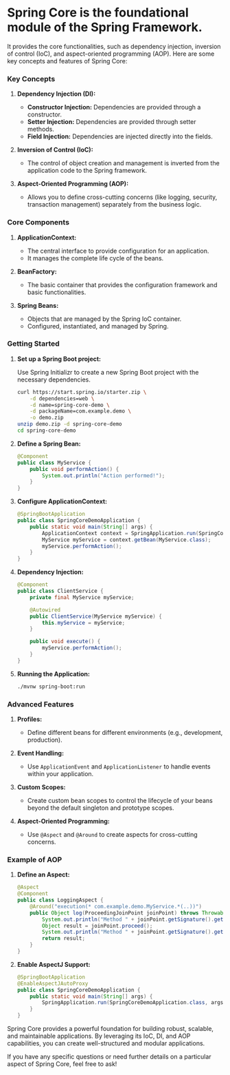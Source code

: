 # Spring Core is the foundational module of the Spring Framework.

 It provides the core functionalities, such as dependency injection, inversion of control (IoC), and aspect-oriented programming (AOP). Here are some key concepts and features of Spring Core:

### Key Concepts

1. **Dependency Injection (DI):**
   - **Constructor Injection:** Dependencies are provided through a constructor.
   - **Setter Injection:** Dependencies are provided through setter methods.
   - **Field Injection:** Dependencies are injected directly into the fields.

2. **Inversion of Control (IoC):**
   - The control of object creation and management is inverted from the application code to the Spring framework.

3. **Aspect-Oriented Programming (AOP):**
   - Allows you to define cross-cutting concerns (like logging, security, transaction management) separately from the business logic.

### Core Components

1. **ApplicationContext:**
   - The central interface to provide configuration for an application.
   - It manages the complete life cycle of the beans.

2. **BeanFactory:**
   - The basic container that provides the configuration framework and basic functionalities.

3. **Spring Beans:**
   - Objects that are managed by the Spring IoC container.
   - Configured, instantiated, and managed by Spring.

### Getting Started

1. **Set up a Spring Boot project:**

   Use Spring Initializr to create a new Spring Boot project with the necessary dependencies.

   ```bash
   curl https://start.spring.io/starter.zip \
       -d dependencies=web \
       -d name=spring-core-demo \
       -d packageName=com.example.demo \
       -o demo.zip
   unzip demo.zip -d spring-core-demo
   cd spring-core-demo
   ```

2. **Define a Spring Bean:**

   ```java
   @Component
   public class MyService {
       public void performAction() {
           System.out.println("Action performed!");
       }
   }
   ```

3. **Configure ApplicationContext:**

   ```java
   @SpringBootApplication
   public class SpringCoreDemoApplication {
       public static void main(String[] args) {
           ApplicationContext context = SpringApplication.run(SpringCoreDemoApplication.class, args);
           MyService myService = context.getBean(MyService.class);
           myService.performAction();
       }
   }
   ```

4. **Dependency Injection:**

   ```java
   @Component
   public class ClientService {
       private final MyService myService;

       @Autowired
       public ClientService(MyService myService) {
           this.myService = myService;
       }

       public void execute() {
           myService.performAction();
       }
   }
   ```

5. **Running the Application:**

   ```bash
   ./mvnw spring-boot:run
   ```

### Advanced Features

1. **Profiles:**
   - Define different beans for different environments (e.g., development, production).

2. **Event Handling:**
   - Use `ApplicationEvent` and `ApplicationListener` to handle events within your application.

3. **Custom Scopes:**
   - Create custom bean scopes to control the lifecycle of your beans beyond the default singleton and prototype scopes.

4. **Aspect-Oriented Programming:**
   - Use `@Aspect` and `@Around` to create aspects for cross-cutting concerns.

### Example of AOP

1. **Define an Aspect:**

   ```java
   @Aspect
   @Component
   public class LoggingAspect {
       @Around("execution(* com.example.demo.MyService.*(..))")
       public Object log(ProceedingJoinPoint joinPoint) throws Throwable {
           System.out.println("Method " + joinPoint.getSignature().getName() + " is called");
           Object result = joinPoint.proceed();
           System.out.println("Method " + joinPoint.getSignature().getName() + " execution completed");
           return result;
       }
   }
   ```

2. **Enable AspectJ Support:**

   ```java
   @SpringBootApplication
   @EnableAspectJAutoProxy
   public class SpringCoreDemoApplication {
       public static void main(String[] args) {
           SpringApplication.run(SpringCoreDemoApplication.class, args);
       }
   }
   ```

Spring Core provides a powerful foundation for building robust, scalable, and maintainable applications. By leveraging its IoC, DI, and AOP capabilities, you can create well-structured and modular applications.

If you have any specific questions or need further details on a particular aspect of Spring Core, feel free to ask!